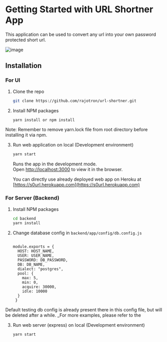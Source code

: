 # Getting Started with URL Shortner App

This application can be used to convert any url into your own password protected short url.

![image](https://user-images.githubusercontent.com/26489347/121045022-4aafe380-c7d3-11eb-8f5c-6e89dbf28c22.png)

## Installation

### For UI

1. Clone the repo
   ```sh
   git clone https://github.com/rajotron/url-shortner.git
   ```
2. Install NPM packages
   ```sh
   yarn install or npm install
   ```
Note: Remember to remove yarn.lock file from root directory before installing it via npm.

3. Run web application on local (Development environment)
    ```sh
   yarn start
   ```
   Runs the app in the development mode.\
   Open [http://localhost:3000](http://localhost:3000) to view it in the browser.
   
   You can directly use already deployed web app on Heroku at [https://s0url.herokuapp.com](https://s0url.herokuapp.com)

### For Server (Backend)

1. Install NPM packages
   ```sh
   cd backend
   yarn install
   ```
   
2. Change database config in `backend/app/config/db.config.js`
   ```JS

   module.exports = {
     HOST: HOST_NAME,
     USER: USER_NAME,
     PASSWORD: DB_PASSWORD,
     DB: DB_NAME,
     dialect: "postgres",
     pool: {
       max: 5,
       min: 0,
       acquire: 30000,
       idle: 10000
     }
    }
     ```

Default testing db config is already present there in this config file, but will be deleted after a while.
_For more examples, please refer to the 

3. Run web server (express) on local (Development environment)
    ```sh
   yarn start
   ```
